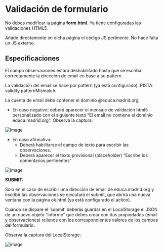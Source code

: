 # Validación de formulario

No debes modificar la página **form.html**. Ya tiene configuradas las validaciones HTML5.

Añade directamente en dicha página el código JS pertinente. No hace falta un JS externo.

## Especificaciones

El campo observaciones estará deshabilitado hasta que se escriba correctamente la dirección de email en base a su pattern.

La validación del email se hace por pattern (ya está configurado). PISTA: validity.patternMismatch.

La cuenta de email debe contener el dominio @educa.madrid.org 

- En caso negativo: deberá aparecer el mensaje de validación html5 personalizado con el siguiente texto "El email no contiene el dominio educa.madrid.org". Observa la captura:

![image](https://github.com/profeMelola/LM-09-2023-24/assets/91023374/28e29b1d-ada1-4f07-a7c0-44f68af39ae8)

- En caso afirmativo:
  - Deberá habilitarse el campo de texto para escribir las observaciones.
  - Deberá aparecer el texto provisional (placeholder) “Escribe los comentarios pertinentes”

![image](https://github.com/profeMelola/LM-09-2023-24/assets/91023374/1c70d3ba-b087-4585-a5be-7dc8b5bbfa70)

**SUBMIT:**  

Solo en el caso de escribir una dirección de email de educa.madrid.org y escribir las observaciones se ejecutará el submit, que abrirá una nueva ventana con la página ok.html (ya está configurado el action). 

Cuando se dispare el ‘submit’ deberás guardar en el LocalStorage el JSON de un nuevo objeto “informe” que debes crear con dos propiedades (email y observaciones) rellenos con los correspondientes valores de los campos del formulario. 

Observa la captura del LocalStorage:

![image](https://github.com/profeMelola/LM-09-2023-24/assets/91023374/f27e44c1-7180-4187-9b26-c29f49b5be25)



